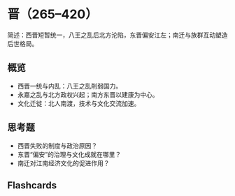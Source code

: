 # 晋（265–420）

简述：西晋短暂统一，八王之乱后北方沦陷，东晋偏安江左；南迁与族群互动塑造后世格局。

## 概览
- 西晋一统与内乱：八王之乱削弱国力。
- 永嘉之乱与北方政权兴起；南方东晋以建康为中心。
- 文化迁徙：北人南渡，技术与文化交流加速。

## 思考题
- 西晋失败的制度与政治原因？
- 东晋“偏安”的治理与文化成就在哪里？
- 南迁对江南经济文化的促进作用？

## Flashcards
<Flashcard question="八王之乱的影响？" answer="导致西晋元气大伤，北方陷落，加速政权分裂。" />
<Flashcard question="东晋的都城？" answer="建康（今南京）。" />
<Flashcard question="晋代的重要社会迁徙？" answer="北人南迁，带动江南开发与文化融合。" />
